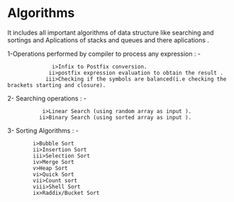 # Algorithms
It includes all important algorithms of data structure like searching and sortings and Aplications of stacks and queues and there aplications .

1-Operations performed by compiler to process any expression : -
                                                        
                  i>Infix to Postfix conversion.
                 ii>postfix expression evaluation to obtain the result .
                iii>Checking if the symbols are balanced(i.e checking the brackets starting and closure).
2- Searching operations : -
        
               i>Linear Search (using random array as input ).
              ii>Binary Search (using sorted array as input ).
3- Sorting Algorithms : -
            
            i>Bubble Sort
            ii>Insertion Sort
            iii>Selection Sort
            iv>Merge Sort
            v>Heap Sort
            vi>Quick Sort
            vii>Count sort
            viii>Shell Sort
            ix>Raddix/Bucket Sort
            
              
  
                                             
